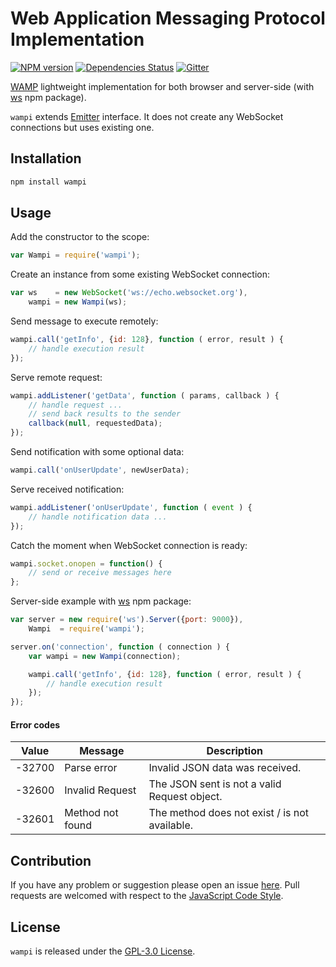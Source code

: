 Web Application Messaging Protocol Implementation
=================================================

[![NPM version](https://img.shields.io/npm/v/wampi.svg?style=flat-square)](https://www.npmjs.com/package/wampi)
[![Dependencies Status](https://img.shields.io/david/DarkPark/wampi.svg?style=flat-square)](https://david-dm.org/DarkPark/wampi)
[![Gitter](https://img.shields.io/badge/gitter-join%20chat-blue.svg?style=flat-square)](https://gitter.im/DarkPark/stb)


[WAMP](http://wamp-proto.org/) lightweight implementation for both browser and server-side (with [ws](https://www.npmjs.com/package/ws) npm package).

`wampi` extends [Emitter](https://github.com/stbsdk/emitter) interface.
It does not create any WebSocket connections but uses existing one.


## Installation ##

```bash
npm install wampi
```


## Usage ##

Add the constructor to the scope:

```js
var Wampi = require('wampi');
```

Create an instance from some existing WebSocket connection:

```js
var ws    = new WebSocket('ws://echo.websocket.org'),
    wampi = new Wampi(ws);
```

Send message to execute remotely:

```js
wampi.call('getInfo', {id: 128}, function ( error, result ) {
	// handle execution result
});
```

Serve remote request:

```js
wampi.addListener('getData', function ( params, callback ) {
	// handle request ...
	// send back results to the sender
	callback(null, requestedData);
});
```

Send notification with some optional data:

```js
wampi.call('onUserUpdate', newUserData);
```

Serve received notification:

```js
wampi.addListener('onUserUpdate', function ( event ) {
	// handle notification data ...
});
```

Catch the moment when WebSocket connection is ready:

```js
wampi.socket.onopen = function() {
	// send or receive messages here
};
```

Server-side example with [ws](https://www.npmjs.com/package/ws) npm package:

```js
var server = new require('ws').Server({port: 9000}),
	Wampi  = require('wampi');

server.on('connection', function ( connection ) {
	var wampi = new Wampi(connection);

	wampi.call('getInfo', {id: 128}, function ( error, result ) {
    	// handle execution result
    });
});
```

#### Error codes

 Value  | Message          | Description
--------|------------------|-------------
 -32700 | Parse error      | Invalid JSON data was received.
 -32600 | Invalid Request  | The JSON sent is not a valid Request object.
 -32601 | Method not found | The method does not exist / is not available.


## Contribution ##

If you have any problem or suggestion please open an issue [here](https://github.com/DarkPark/wampi/issues).
Pull requests are welcomed with respect to the [JavaScript Code Style](https://github.com/DarkPark/jscs).


## License ##

`wampi` is released under the [GPL-3.0 License](http://opensource.org/licenses/GPL-3.0).

